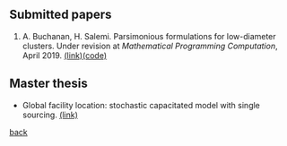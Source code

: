 ## Submitted papers

1. A. Buchanan, H. Salemi. Parsimonious formulations for low-diameter clusters. Under revision at *Mathematical Programming Computation*, April 2019. [(link)](http://www.optimization-online.org/DB_HTML/2017/09/6196.html)[(code)](https://github.com/halisalemi/ParsimoniousKClub)

## Master thesis 
- Global facility location: stochastic capacitated model with single sourcing. [(link)](https://www.politesi.polimi.it/handle/10589/108091)

[back](./README.md)
